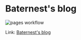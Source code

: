 # Baternest's blog

![pages workflow](https://github.com/baternest/baternest.github.io/actions/workflows/pages.yml/badge.svg)

Link: [Baternest's blog](https://baternest.github.io)